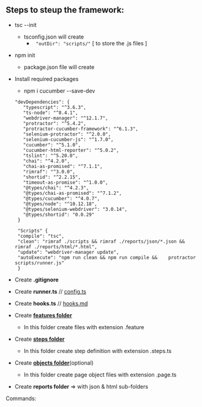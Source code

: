 

 ## Steps to steup the framework: 
 
  * tsc --init
      - tsconfig.json will create
         - ` "outDir": "scripts/"` [ to store the .js files ]
  * npm init
    - package.json file will create
  * Install required packages
       - npm i cucumber --save-dev
  
        "devDependencies": {
           "typescript": "^3.6.3",
           "ts-node": "^8.4.1",
           "webdriver-manager": "^12.1.7",
           "protractor": "^5.4.2",
           "protractor-cucumber-framework": "^6.1.3",
           "selenium-protractor": "^2.0.0",
           "selenium-cucumber-js": "^1.7.0",
           "cucumber": "^5.1.0",
           "cucumber-html-reporter": "^5.0.2",
           "tslint": "^5.20.0",
           "chai": "^4.2.0",
           "chai-as-promised": "^7.1.1",
           "rimraf": "^3.0.0",
           "shortid": "^2.2.15",
           "timeout-as-promise": "^1.0.0",
           "@types/chai": "^4.2.3",
           "@types/chai-as-promised": "^7.1.2",
           "@types/cucumber": "^4.0.7",
           "@types/node": "^10.12.18",
           "@types/selenium-webdriver": "3.0.14",
           "@types/shortid": "0.0.29"
         }   

         "Scripts" {
         "compile": "tsc",
         "clean": "rimraf ./scripts && rimraf ./reports/json/*.json && rimraf ./reports/html/*.html",
         "update": "webdriver-manager update",
         "autoExecute": "npm run clean && npm run compile &&    protractor scripts/runner.js"
         }   

  * Create **.gitignore**
  * Create **runner.ts** // [config.ts](https://github.com/angular/protractor/blob/master/lib/config.ts)
  * Create **hooks.ts** // [hooks.md](https://github.com/cucumber/cucumber-js/blob/master/docs/support_files/hooks.md)
  * Create [**features folder**](https://github.com/cucumber/cucumber-js/blob/master/features/background.feature)
    * In this folder create files with extension .feature
  * Create [**steps folder**](https://github.com/cucumber/cucumber-js/blob/master/docs/support_files/step_definitions.md)
    * In this folder create step definition with extension .steps.ts
  * Create [**objects folder**](https://github.com/angular/protractor/blob/master/docs/page-objects.md)(optional)
    * In this folder create page object files with extension .page.ts
  * Create **reports folder** => with json & html sub-folders


  Commands: